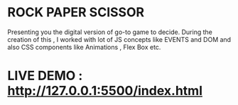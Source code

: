 # ROCK PAPER SCISSOR
Presenting you the digital version of go-to game to decide. During the creation of this , I worked with lot of JS concepts like EVENTS and DOM and also CSS components like Animations , Flex Box etc.
# LIVE DEMO : http://127.0.0.1:5500/index.html
